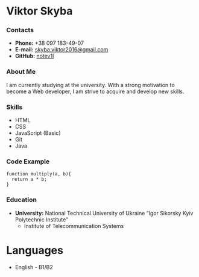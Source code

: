 # Viktor Skyba
### Contacts
- **Phone:** +38 097 183-49-07
- **E-mail:** skyba.viktor2016@gmail.com
- **GitHub:** [notev1l](https://github.com/notev1l)
### About Me
I am currently studying at the university. With a strong motivation to become a Web developer, I am strive to acquire and develop new skills.
### Skills
- HTML
- CSS
- JavaScript (Basic)
- Git
- Java
### Code Example
```
function multiply(a, b){
  return a * b;
}
```
### Education
- **University:** National Technical University of Ukraine “Igor Sikorsky Kyiv Polytechnic Institute”
    - Institute of Telecommunication Systems
# Languages
- English - B1/B2